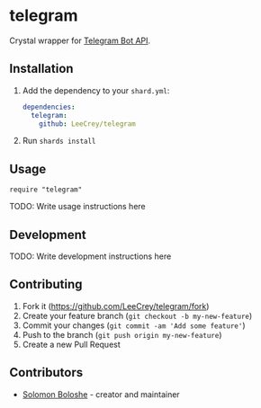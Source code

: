 # telegram

Crystal wrapper for [Telegram Bot API](https://core.telegram.org/bots/api).

## Installation

1. Add the dependency to your `shard.yml`:

   ```yaml
   dependencies:
     telegram:
       github: LeeCrey/telegram
   ```

2. Run `shards install`

## Usage

```crystal
require "telegram"
```

TODO: Write usage instructions here

## Development

TODO: Write development instructions here

## Contributing

1. Fork it (<https://github.com/LeeCrey/telegram/fork>)
2. Create your feature branch (`git checkout -b my-new-feature`)
3. Commit your changes (`git commit -am 'Add some feature'`)
4. Push to the branch (`git push origin my-new-feature`)
5. Create a new Pull Request

## Contributors

- [Solomon Boloshe](https://github.com/LeeCrey) - creator and maintainer
